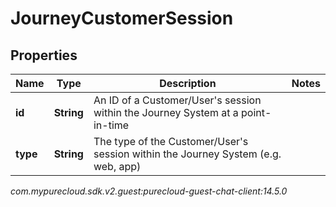 # JourneyCustomerSession


## Properties

| Name | Type | Description | Notes |
| ------------ | ------------- | ------------- | ------------- |
| **id** | **String** | An ID of a Customer/User&#39;s session within the Journey System at a point-in-time |  |
| **type** | **String** | The type of the Customer/User&#39;s session within the Journey System (e.g. web, app) |  |




_com.mypurecloud.sdk.v2.guest:purecloud-guest-chat-client:14.5.0_